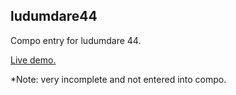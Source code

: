 ## ludumdare44
Compo entry for ludumdare 44.

[Live demo.](https://jeorb.github.io/icfp2006/web/)

*Note: very incomplete and not entered into compo.
